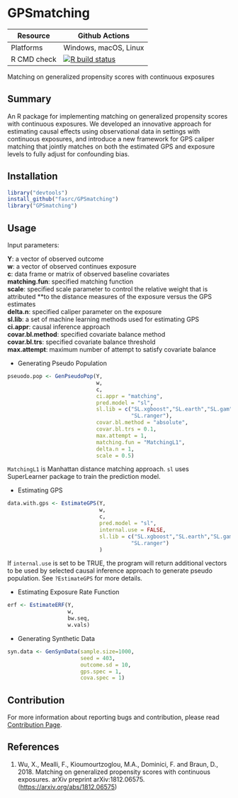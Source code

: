 # GPSmatching


| Resource    |  Github Actions      |
| ----------  | -------------------- |
| Platforms   | Windows, macOS, Linux|
| R CMD check | [![R build status](https://github.com/Naeemkh/GPSmatching/workflows/R-CMD-check/badge.svg)](https://github.com/Naeemkh/GPSmatching/actions) |




Matching on generalized propensity scores with continuous exposures

## Summary

An R package for implementing matching on generalized propensity scores with continuous exposures. We developed an innovative approach for estimating causal effects using observational data in settings with continuous exposures, and introduce a new framework for GPS caliper matching that jointly matches on both the estimated GPS and exposure levels to fully adjust for confounding bias.

## Installation
```r
library("devtools")
install_github("fasrc/GPSmatching")
library("GPSmatching")
```

## Usage

Input parameters:

**Y**: a vector of observed outcome  
**w**: a vector of observed continues exposure  
**c**: data frame or matrix of observed baseline covariates  
**matching.fun**: specified matching function  
**scale**: specified scale parameter to control the relative weight that is attributed **to the distance measures of the exposure versus the GPS estimates  
**delta.n**: specified caliper parameter on the exposure  
**sl.lib**: a set of machine learning methods used for estimating GPS  
**ci.appr**: causal inference approach  
**covar.bl.method**: specified covariate balance method  
**covar.bl.trs**: specified covariate balance threshold  
**max.attempt**: maximum number of attempt to satisfy covariate balance  

- Generating Pseudo Population

```r
pseuodo.pop <- GenPseudoPop(Y,
                            w,
                            c,
                            ci.appr = "matching",
                            pred.model = "sl",
                            sl.lib = c("SL.xgboost","SL.earth","SL.gam",
                                       "SL.ranger"),
                            covar.bl.method = "absolute",
                            covar.bl.trs = 0.1,
                            max.attempt = 1,
                            matching.fun = "MatchingL1",
                            delta.n = 1,
                            scale = 0.5)

```
`MatchingL1` is Manhattan distance matching approach. `sl` uses SuperLearner package to train the prediction model.

- Estimating GPS

```r
data.with.gps <- EstimateGPS(Y,
                             w,
                             c,
                             pred.model = "sl",
                             internal.use = FALSE,
                             sl.lib = c("SL.xgboost","SL.earth","SL.gam",
                                       "SL.ranger")
                             )

```

If `internal.use` is set to be TRUE, the program will return additional vectors to be used by selected causal inference approach to generate pseudo population. See `?EstimateGPS` for more details.

- Estimating Exposure Rate Function

```r
erf <- EstimateERF(Y,
                   w,
                   bw.seq,
                   w.vals)
```

- Generating Synthetic Data

```r
syn.data <- GenSynData(sample.size=1000,
                       seed = 403,
                       outcome.sd = 10,
                       gps.spec = 1,
                       cova.spec = 1)

```

## Contribution

For more information about reporting bugs and contribution, please read [Contribution Page](inst/misc/developer_manual.md).

## References

1. Wu, X., Mealli, F., Kioumourtzoglou, M.A., Dominici, F. and Braun, D., 2018. Matching on generalized propensity scores with continuous exposures. arXiv preprint arXiv:1812.06575. (https://arxiv.org/abs/1812.06575)
